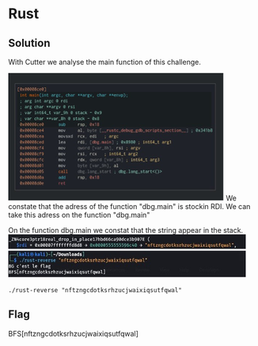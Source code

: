 # Rust

## Solution

With Cutter we analyse the main function of this challenge.

![index.png](asset/main.png)
We constate that the adress of the function "dbg.main" is stockin RDI.
We can take this adress on the function "dbg.main"

On the function dbg.main we constat that the string appear in the stack.
![string.jpg](asset/string.jpg)
![value.jpg](asset/value.jpg)
```
./rust-reverse "nftzngcdotksrhzucjwaixiqsutfqwal"
```
## Flag

BFS[nftzngcdotksrhzucjwaixiqsutfqwal]